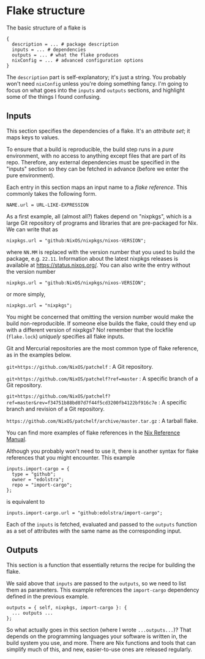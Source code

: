 # Flake structure

The basic structure of a flake is

~~~
{
  description = ... # package description
  inputs = ... # dependencies
  outputs = ... # what the flake produces
  nixConfig = ... # advanced configuration options
}
~~~

The `description` part is self-explanatory; it's just a string.
You probably won't need `nixConfig` unless you're doing something fancy.
I'm going to focus on what goes into the `inputs` and `outputs` sections,
and highlight some of the things I found confusing.

## Inputs

This section specifies the dependencies of a flake.
It's an *attribute set*; it maps keys to values.

To ensure that a build is reproducible, the build step runs in a *pure* environment,
with no access to anything except files that are part of its repo.
Therefore, any external dependencies must be specified in the "inputs" section
so they can be fetched in advance (before we enter the pure environment).

Each entry in this section maps an input name to a *flake reference*.
This commonly takes the following form.

~~~
NAME.url = URL-LIKE-EXPRESSION
~~~

As a first example, all (almost all?) flakes depend on "nixpkgs",
which is a large Git repository of programs and libraries
that are pre-packaged for Nix.
We can write that as

~~~
nixpkgs.url = "github:NixOS/nixpkgs/nixos-VERSION";
~~~

where `NN.MM` is replaced with the version number that you used to build the package, e.g. `22.11`.
Information about the latest nixpkgs releases is available at https://status.nixos.org/.
You can also write the entry without the version number

~~~
nixpkgs.url = "github:NixOS/nixpkgs/nixos-VERSION";
~~~

or more simply,

~~~
nixpkgs.url = "nixpkgs";
~~~

You might be concerned that omitting the version number would make the build non-reproducible.
If someone else builds the flake, could they end up with a different version of nixpkgs?
No! remember that the lockfile (`flake.lock`) *uniquely* specifies
all flake inputs.

Git and Mercurial repositories are the most common type of flake reference, as in the examples below.

`git+https://github.com/NixOS/patchelf`
  : A Git repository.

`git+https://github.com/NixOS/patchelf?ref=master`
  : A specific branch of a Git repository.

`git+https://github.com/NixOS/patchelf?ref=master&rev=f34751b88bd07d7f44f5cd3200fb4122bf916c7e`
  : A specific branch and revision of a Git repository.

`https://github.com/NixOS/patchelf/archive/master.tar.gz`
  : A tarball flake.

You can find more examples of flake references in the [Nix Reference Manual](https://nixos.org/manual/nix/stable/command-ref/new-cli/nix3-flake.html#examples).

Although you probably won't need to use it, there is another syntax for flake references that you might encounter.
This example

~~~
inputs.import-cargo = {
  type = "github";
  owner = "edolstra";
  repo = "import-cargo";
};
~~~

is equivalent to

~~~
inputs.import-cargo.url = "github:edolstra/import-cargo";
~~~

Each of the `inputs` is fetched, evaluated and passed to the `outputs`
function as a set of attributes with the same name as the
corresponding input.

## Outputs

This section is a function that essentially returns the recipe for building the flake.

We said above that `inputs` are passed to the `outputs`,
so we need to list them as parameters.
This example references the `import-cargo` dependency defined
in the previous example.

~~~
outputs = { self, nixpkgs, import-cargo }: {
  ... outputs ...
};
~~~

So what actually goes in this section (where I wrote `...outputs...`)?
That depends on the programming languages your software is written in,
the build system you use, and more.
There are Nix functions and tools that can simplify much of this,
and new, easier-to-use ones are released regularly.
